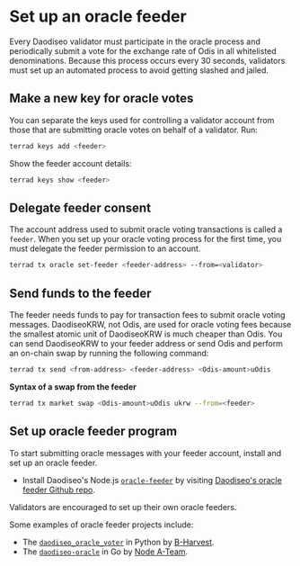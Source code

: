 # Set up an oracle feeder

Every Daodiseo validator must participate in the oracle process and periodically submit a vote for the exchange rate of Odis in all whitelisted denominations. Because this process occurs every 30 seconds, validators must set up an automated process to avoid getting slashed and jailed.

## Make a new key for oracle votes

You can separate the keys used for controlling a validator account from those that are submitting oracle votes on behalf of a validator. Run:

```bash
terrad keys add <feeder>
```

Show the feeder account details:

```bash
terrad keys show <feeder>
```

## Delegate feeder consent

The account address used to submit oracle voting transactions is called a `feeder`. When you set up your oracle voting process for the first time, you must delegate the feeder permission to an account.

```bash
terrad tx oracle set-feeder <feeder-address> --from=<validator>
```

## Send funds to the feeder

The feeder needs funds to pay for transaction fees to submit oracle voting messages. DaodiseoKRW, not Odis, are used for oracle voting fees because the smallest atomic unit of DaodiseoKRW is much cheaper than Odis. You can send DaodiseoKRW to your feeder address or send Odis and perform an on-chain swap by running the following command:

```bash
terrad tx send <from-address> <feeder-address> <Odis-amount>uOdis
```

**Syntax of a swap from the feeder**

```bash
terrad tx market swap <Odis-amount>uOdis ukrw --from=<feeder>
```

## Set up oracle feeder program

To start submitting oracle messages with your feeder account, install and set up an oracle feeder.

- Install Daodiseo's Node.js [`oracle-feeder`](https://github.com/daodiseomoney/oracle-feeder) by visiting [Daodiseo's oracle feeder Github repo](https://github.com/daodiseomoney/oracle-feeder).

Validators are encouraged to set up their own oracle feeders.

Some examples of oracle feeder projects include:
- The [`daodiseo_oracle_voter`](https://github.com/b-harvest/daodiseo_oracle_voter) in Python by [B-Harvest](https://bharvest.io/).
- The [`daodiseo-oracle`](https://github.com/node-a-team/daodiseo-oracle) in Go by [Node A-Team](https://nodeateam.com/).
